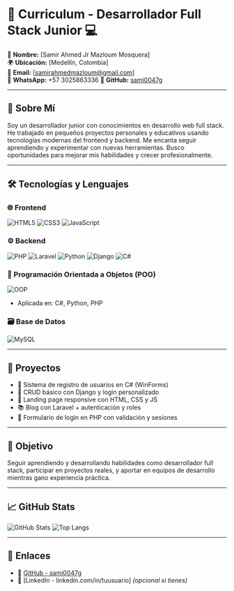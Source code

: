 # 📄 Curriculum - Desarrollador Full Stack Junior 💻

👤 **Nombre:** [Samir Ahmed Jr Mazloum Mosquera]  
🌍 **Ubicación:** [Medellín, Colombia]  
📧 **Email:** [samirahmedmazloum@gmail.com]  
📱 **WhatsApp:** +57 3025863336
🐙 **GitHub:** [sami0047g](https://github.com/sami0047g)  

---

## 🧠 Sobre Mí

Soy un desarrollador junior con conocimientos en desarrollo web full stack. He trabajado en pequeños proyectos personales y educativos usando tecnologías modernas del frontend y backend. Me encanta seguir aprendiendo y experimentar con nuevas herramientas. Busco oportunidades para mejorar mis habilidades y crecer profesionalmente.

---

## 🛠️ Tecnologías y Lenguajes

### 🌐 Frontend
![HTML5](https://img.shields.io/badge/HTML5-E34F26?style=flat&logo=html5&logoColor=white)
![CSS3](https://img.shields.io/badge/CSS3-1572B6?style=flat&logo=css3&logoColor=white)
![JavaScript](https://img.shields.io/badge/JavaScript-F7DF1E?style=flat&logo=javascript&logoColor=black)

### ⚙️ Backend
![PHP](https://img.shields.io/badge/PHP-777BB4?style=flat&logo=php&logoColor=white)
![Laravel](https://img.shields.io/badge/Laravel-FF2D20?style=flat&logo=laravel&logoColor=white)
![Python](https://img.shields.io/badge/Python-3776AB?style=flat&logo=python&logoColor=white)
![Django](https://img.shields.io/badge/Django-092E20?style=flat&logo=django&logoColor=white)
![C#](https://img.shields.io/badge/C%23-239120?style=flat&logo=c-sharp&logoColor=white)

### 🧩 Programación Orientada a Objetos (POO)
![OOP](https://img.shields.io/badge/POO-Fundamentos-1f425f?style=flat&logo=codefactor&logoColor=white)
- Aplicada en: C#, Python, PHP

### 🗃️ Base de Datos
![MySQL](https://img.shields.io/badge/MySQL-4479A1?style=flat&logo=mysql&logoColor=white)

---

## 🧪 Proyectos

- 🧱 Sistema de registro de usuarios en C# (WinForms)
- 🚀 CRUD básico con Django y login personalizado
- 🎨 Landing page responsive con HTML, CSS y JS
- 📚 Blog con Laravel + autenticación y roles
- 🔐 Formulario de login en PHP con validación y sesiones

---

## 🎯 Objetivo

Seguir aprendiendo y desarrollando habilidades como desarrollador full stack, participar en proyectos reales, y aportar en equipos de desarrollo mientras gano experiencia práctica.

---

## 📈 GitHub Stats

![GitHub Stats](https://github-readme-stats.vercel.app/api?username=sami0047g&show_icons=true&theme=radical&count_private=true)
![Top Langs](https://github-readme-stats.vercel.app/api/top-langs/?username=sami0047g&layout=compact&theme=radical)

---

## 🔗 Enlaces

- 🔗 [GitHub - sami0047g](https://github.com/sami0047g)
- 🔗 [LinkedIn - linkedin.com/in/tuusuario] *(opcional si tienes)*

